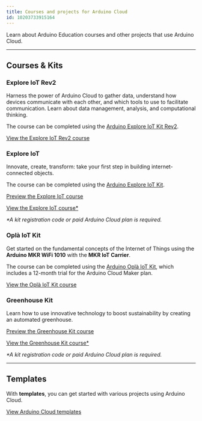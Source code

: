 ```yaml
---
title: Courses and projects for Arduino Cloud
id: 10203733915164
---
```


Learn about Arduino Education courses and other projects that use Arduino Cloud.

---

## Courses & Kits

### Explore IoT Rev2

Harness the power of Arduino Cloud to gather data, understand how devices communicate with each other, and which tools to use to facilitate communication. Learn about data management, analysis, and computational thinking.

The course can be completed using the [Arduino Explore IoT Kit Rev2](https://store.arduino.cc/products/explore-iot-kit-rev2).

<a class="link-chevron-right" href="https://courses.arduino.cc/explore-iot/home/">View the Explore IoT Rev2 course</a>

### Explore IoT

Innovate, create, transform: take your first step in building internet-connected objects.

The course can be completed using the [Arduino Explore IoT Kit](https://store.arduino.cc/products/arduino-explore-iot-kit).

<a class="link-chevron-right" href="https://edu-content-preview.arduino.cc/content-preview/high_school/lesson/CONTENTPREVIEW+IOTSK">Preview the Explore IoT course</a>

<a class="link-chevron-right" href="https://explore-iot.arduino.cc/">View the Explore IoT course*</a>

_*A kit registration code or paid Arduino Cloud plan is required._

### Oplà IoT Kit

Get started on the fundamental concepts of the Internet of Things using the **Arduino MKR WiFi 1010** with the **MKR IoT Carrier**.

The course can be completed using the [Arduino Oplà IoT Kit](https://store.arduino.cc/products/arduino-opla-iot-kit), which includes a 12-month trial for the Arduino Cloud Maker plan.

<a class="link-chevron-right" href="https://opla.arduino.cc/">View the Oplà IoT Kit course</a>

### Greenhouse Kit

Learn how to use innovative technology to boost sustainability by creating an automated greenhouse.

<a class="link-chevron-right" href="https://edu-content-preview.arduino.cc/content-preview/high_school/lesson/CONTENTPREVIEW+GREENHOUSE">Preview the Greenhouse Kit course</a>

<a class="link-chevron-right" href="https://greenhouse-kit.arduino.cc/">View the Greenhouse Kit course*</a>

_*A kit registration code or paid Arduino Cloud plan is required._

---

## Templates

With **templates**, you can get started with various projects using Arduino Cloud.

<a class="link-chevron-right" href="https://app.arduino.cc/templates">View Arduino Cloud templates</a>
